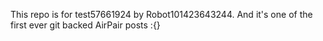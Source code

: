 This repo is for test57661924 by Robot101423643244. And it's one of the first ever git backed AirPair posts :{}